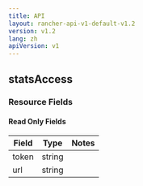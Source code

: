 ```yaml
---
title: API
layout: rancher-api-v1-default-v1.2
version: v1.2
lang: zh
apiVersion: v1
---
```


## statsAccess



### Resource Fields


#### Read Only Fields

Field | Type   | Notes
---|---|---
token | string  | 
url | string  | 


<br>
